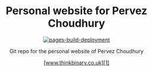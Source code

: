 
<dic align="center">

# Personal website for Pervez Choudhury

[![pages-build-deployment](https://github.com/codedemonuk/codedemonuk.github.io/actions/workflows/pages/pages-build-deployment/badge.svg)](https://github.com/codedemonuk/codedemonuk.github.io/actions/workflows/pages/pages-build-deployment)

</div>

Git repo for the personal website of Pervez Choudhury

[www.thinkbinary.co.uk][1]

[1]: https://www.thinkbinary.co.uk
